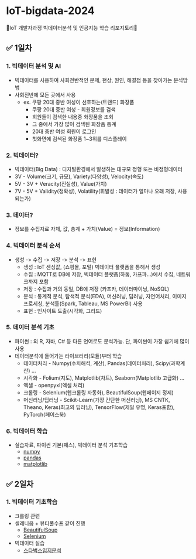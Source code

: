 # IoT-bigdata-2024
:page_with_curl:IoT 개발자과정 빅데이터분석 및 인공지능 학습 리포지토리:book:

## :white_check_mark: 1일차
### 1. 빅데이터 분석 및 AI
- 빅데이터를 사용하여 사회전반적인 문제, 현상, 원인, 해결점 등을 찾아가는 분석방법
- 사회전반에 모든 곳에서 사용
    - ex. 쿠팡 20대 중반 여성이 선호하는(트랜드) 화장품
        - 쿠팡 20대 중반 여성 - 회원정보를 검색
        - 회원들이 검색한 내용중 화장품을 조회
        - 그 중에서 가장 많이 검색된 화장품 통계
        - 20대 중반 여성 회원이 로그인
        - 첫화면에 검색된 화장품 1~3위를 디스플레이

### 2. 빅데이터?
- 빅데이터(Big Data) : 디지털환경에서 발생하는 대규모 정형 또는 비정형데이터
- 3V - Volume(크기, 규모), Variety(다양성), Velocity(속도)
- 5V - 3V + Veracity(진실성), Value(가치)
- 7V - 5V + Validity(정확성), Volatility(휘발성 : 데이터가 얼마나 오래 저장, 사용되는가)

### 3.  데이터?
- 정보를 수집자료 자체, 값, 총계 + 가치(Value) = 정보(Information)

### 4. 빅데이터 분석 순서 
- 생성 -> 수집 -> 저장 -> 분석 -> 표현
    - 생성 : IoT 센싱값, (쇼핑몰, 포털) 빅데이터 플랫폼을 통해서 생성
    - 수집 : MQTT로 DB에 저장, 빅데이터 플랫폼(하둡, 카프파...)에서 수집, 네트워크까지 포함
    - 저장 : 수집과 거의 동일, DB에 저장 (카프카, 데이터마이닝, NoSQL)
    - 분석 : 통계적 분석, 탐색적 분석(EDA), 머신러닝, 딥러닝, 자연어처리, 이미지프로세싱, 분석툴(Spark, Tableau, MS PowerBI) 사용
    - 표현 : 인사이트 도출(시각화, 그리드)

### 5. 데이터 분석 기초
- 파이썬 : 외 R, 자바, C# 등 다른 언어로도 분석가능. 단, 파이썬이 가장 쉽기에 많이 사용
- 데이터분석에 들어가는 라이브러리(모듈)부터 학습
    - 데이터처리 - Numpy(수치해석, 계산), Pandas(데이터처리), Scipy(과학계산) ...
    - 시각화 - Folium(지도), Matplotlib(차트), Seaborn(Matplotlib 고급화) ...
    - 엑셀 - openpyxl(엑셀 처리)
    - 크롤링 - Selenium(웹크롤링 자동화), BeautifulSoup(웹페이지 정제)
    - 머신러닝/딥러닝 - Scikit-Learn(가장 간단한 머신러닝), MS CNTK, Theano, Keras(최고의 딥러닝), TensorFlow(제일 유명, Keras포함), PyTorch(페이스북)

### 6. 빅데이터 학습
- 실습자료, 파이썬 기본(패스), 빅데이터 분석 기초학습 
    - [numpy](https://github.com/guswlrla/IoT-bigdata-2024/blob/main/day01/bda01_numpy_basic.ipynb)
    - [pandas](https://github.com/guswlrla/IoT-bigdata-2024/blob/main/day01/bda02_pandas_basic.ipynb)
    - [matplotlib](https://github.com/guswlrla/IoT-bigdata-2024/blob/main/day01/bda03_matplotlib_basic.ipynb)

## :white_check_mark: 2일차
### 1. 빅데이터 기초학습 
- 크롤링 관련
- 셀레니움 + 뷰티풀수프 같이 진행
    - [BeautifulSoup]()
    - [Selenium]()
- 빅데이터 실습
    - [스타벅스입지분석]()
